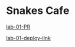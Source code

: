 # Snakes Cafe

[lab-01-PR](https://github.com/ebrahimayyad11/snakes-cafe/pull/1)

[lab-01-deploy-link](https://ebrahimayyad11.github.io/snakes-cafe/)